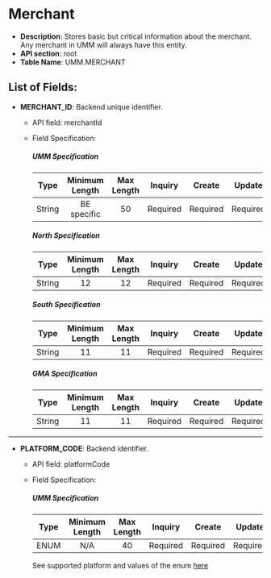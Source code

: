 # Merchant
* **Description**: Stores basic but critical information about the merchant. Any merchant in UMM will always have this entity.
* **API section**: root 
* **Table Name**: UMM.MERCHANT 
## List of Fields:
* **MERCHANT_ID**: Backend unique identifier.
  * API field: merchantId
  * Field Specification:
    
    <!-- type: tab 
    titles: UMM, North, South, GMA 
    -->

    ##### UMM Specification
    | Type |Minimum Length|Max Length| Inquiry | Create  | Update  |
    |------|:----------:|:--------:|:--------:|:-------:|:-------:|
    |String|BE specific|50|Required|Required|Required|

    <!-- type: tab-->

    ##### North Specification
    | Type | Minimum Length | Max Length | Inquiry | Create  | Update  |
    |------|:--------------:|:----------:|:--------:|:-------:|:-------:|
    |String|       12       |     12     |Required|Required|Required|

    <!-- type: tab--> 
    
    ##### South Specification
    
    | Type | Minimum Length | Max Length | Inquiry | Create  | Update  |
    |------|:--------------:|:----------:|:--------:|:-------:|:-------:|
    |String|       11       |     11     |Required|Required|Required|
    
    <!-- type: tab-->

    ##### GMA Specification
    | Type | Minimum Length | Max Length | Inquiry | Create  | Update  |
    |------|:--------------:|:----------:|:--------:|:-------:|:-------:|
    |String|       11       |     11     |Required|Required|Required|
    
    <!-- type: tab-end -->

---

* **PLATFORM_CODE**: Backend identifier.
  * API field: platformCode
  * Field Specification:
    <!--type: tab titles: UMM -->
    ##### UMM Specification
      | Type | Minimum Length | Max Length | Inquiry | Create  | Update  |
      |------|:--------------:|:----------:|:--------:|:-------:|:-------:|
      | ENUM |      N/A       |     40     |Required|Required|Required|
    
      See supported platform and values of the enum [here](?path=docs/specification/supportedPlatforms.md)
    <!-- type: tab-end -->
